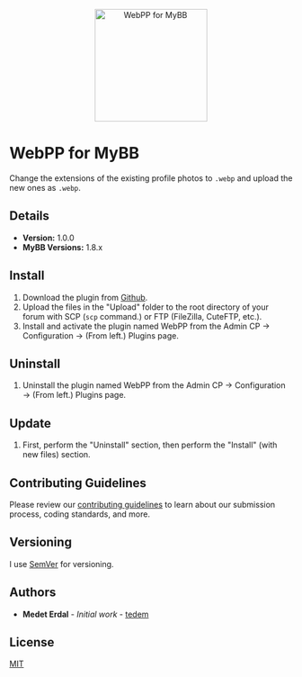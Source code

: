 <p align="center">
    <a href="https://github.com/tedem/mybb-webpp">
        <img src="https://i.imgur.com/SmLkxe5.png"
            width="200" height="200" alt="WebPP for MyBB">
    </a>
</p>

# WebPP for MyBB

Change the extensions of the existing profile photos to `.webp` and upload the new ones as `.webp`.

## Details

- **Version:** 1.0.0
- **MyBB Versions:** 1.8.x

## Install

1. Download the plugin from [Github](https://github.com/tedem/mybb-webp/releases).
2. Upload the files in the "Upload" folder to the root directory of your forum with SCP (`scp` command.) or FTP (FileZilla, CuteFTP, etc.).
3. Install and activate the plugin named WebPP from the Admin CP → Configuration → (From left.) Plugins page.

## Uninstall

1. Uninstall the plugin named WebPP from the Admin CP → Configuration → (From left.) Plugins page.

## Update

1. First, perform the "Uninstall" section, then perform the "Install" (with new files) section.

## Contributing Guidelines

Please review our [contributing guidelines](https://github.com/tedem/tedem/blob/main/docs/CONTRIBUTING.md) to learn about our submission process, coding standards, and more.

## Versioning

I use [SemVer](https://semver.org/) for versioning.

## Authors

- **Medet Erdal** - _Initial work_ - [tedem](https://github.com/tedem)

## License

[MIT](LICENSE)
